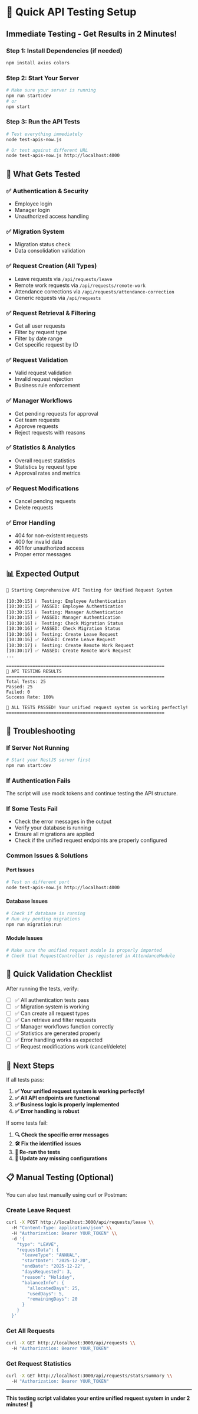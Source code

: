 # 🚀 Quick API Testing Setup

## Immediate Testing - Get Results in 2 Minutes!

### Step 1: Install Dependencies (if needed)
```bash
npm install axios colors
```

### Step 2: Start Your Server
```bash
# Make sure your server is running
npm run start:dev
# or
npm start
```

### Step 3: Run the API Tests
```bash
# Test everything immediately
node test-apis-now.js

# Or test against different URL
node test-apis-now.js http://localhost:4000
```

## 🎯 What Gets Tested

### ✅ **Authentication & Security**
- Employee login
- Manager login  
- Unauthorized access handling

### ✅ **Migration System**
- Migration status check
- Data consolidation validation

### ✅ **Request Creation (All Types)**
- Leave requests via `/api/requests/leave`
- Remote work requests via `/api/requests/remote-work`
- Attendance corrections via `/api/requests/attendance-correction`
- Generic requests via `/api/requests`

### ✅ **Request Retrieval & Filtering**
- Get all user requests
- Filter by request type
- Filter by date range
- Get specific request by ID

### ✅ **Request Validation**
- Valid request validation
- Invalid request rejection
- Business rule enforcement

### ✅ **Manager Workflows**
- Get pending requests for approval
- Get team requests
- Approve requests
- Reject requests with reasons

### ✅ **Statistics & Analytics**
- Overall request statistics
- Statistics by request type
- Approval rates and metrics

### ✅ **Request Modifications**
- Cancel pending requests
- Delete requests

### ✅ **Error Handling**
- 404 for non-existent requests
- 400 for invalid data
- 401 for unauthorized access
- Proper error messages

## 📊 Expected Output

```
🚀 Starting Comprehensive API Testing for Unified Request System

[10:30:15] ℹ️  Testing: Employee Authentication
[10:30:15] ✅ PASSED: Employee Authentication
[10:30:15] ℹ️  Testing: Manager Authentication  
[10:30:15] ✅ PASSED: Manager Authentication
[10:30:16] ℹ️  Testing: Check Migration Status
[10:30:16] ✅ PASSED: Check Migration Status
[10:30:16] ℹ️  Testing: Create Leave Request
[10:30:16] ✅ PASSED: Create Leave Request
[10:30:17] ℹ️  Testing: Create Remote Work Request
[10:30:17] ✅ PASSED: Create Remote Work Request
...

============================================================
🧪 API TESTING RESULTS
============================================================
Total Tests: 25
Passed: 25
Failed: 0
Success Rate: 100%

🎉 ALL TESTS PASSED! Your unified request system is working perfectly!
============================================================
```

## 🔧 Troubleshooting

### If Server Not Running
```bash
# Start your NestJS server first
npm run start:dev
```

### If Authentication Fails
The script will use mock tokens and continue testing the API structure.

### If Some Tests Fail
- Check the error messages in the output
- Verify your database is running
- Ensure all migrations are applied
- Check if the unified request endpoints are properly configured

### Common Issues & Solutions

#### Port Issues
```bash
# Test on different port
node test-apis-now.js http://localhost:4000
```

#### Database Issues
```bash
# Check if database is running
# Run any pending migrations
npm run migration:run
```

#### Module Issues
```bash
# Make sure the unified request module is properly imported
# Check that RequestController is registered in AttendanceModule
```

## 🎯 Quick Validation Checklist

After running the tests, verify:

- [ ] ✅ All authentication tests pass
- [ ] ✅ Migration system is working
- [ ] ✅ Can create all request types
- [ ] ✅ Can retrieve and filter requests
- [ ] ✅ Manager workflows function correctly
- [ ] ✅ Statistics are generated properly
- [ ] ✅ Error handling works as expected
- [ ] ✅ Request modifications work (cancel/delete)

## 🚀 Next Steps

If all tests pass:
1. **✅ Your unified request system is working perfectly!**
2. **✅ All API endpoints are functional**
3. **✅ Business logic is properly implemented**
4. **✅ Error handling is robust**

If some tests fail:
1. **🔍 Check the specific error messages**
2. **🛠️ Fix the identified issues**
3. **🔄 Re-run the tests**
4. **📝 Update any missing configurations**

## 📋 Manual Testing (Optional)

You can also test manually using curl or Postman:

### Create Leave Request
```bash
curl -X POST http://localhost:3000/api/requests/leave \\
  -H "Content-Type: application/json" \\
  -H "Authorization: Bearer YOUR_TOKEN" \\
  -d '{
    "type": "LEAVE",
    "requestData": {
      "leaveType": "ANNUAL",
      "startDate": "2025-12-20",
      "endDate": "2025-12-22",
      "daysRequested": 3,
      "reason": "Holiday",
      "balanceInfo": {
        "allocatedDays": 25,
        "usedDays": 5,
        "remainingDays": 20
      }
    }
  }'
```

### Get All Requests
```bash
curl -X GET http://localhost:3000/api/requests \\
  -H "Authorization: Bearer YOUR_TOKEN"
```

### Get Request Statistics
```bash
curl -X GET http://localhost:3000/api/requests/stats/summary \\
  -H "Authorization: Bearer YOUR_TOKEN"
```

---

**This testing script validates your entire unified request system in under 2 minutes! 🎉**
